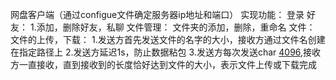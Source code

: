 网盘客户端（通过configue文件确定服务器ip地址和端口）
实现功能：
登录
好友：
  1.添加，删除好友，私聊
文件管理：
  文件夹的添加，删除，重命名
文件：
  文件的上传，下载：
    1.发送方首先发送文件的名字的大小，接收方通过文件名创建在指定路径上
    2.发送方延迟1s，防止数据粘包
    3.发送方每次发送char [4096](如果有),接收方一直接收，直到接收到的长度恰好达到文件的大小，表示文件上传或下载完成

